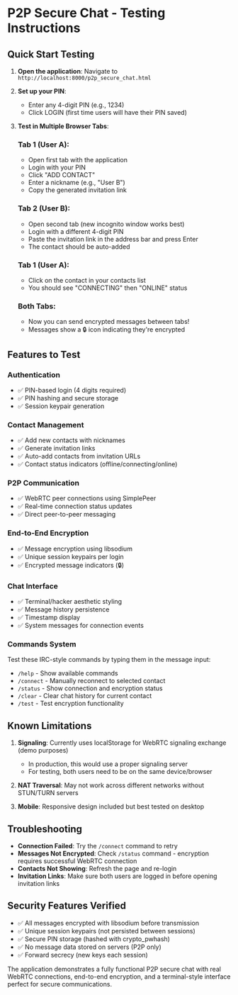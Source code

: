 # P2P Secure Chat - Testing Instructions

## Quick Start Testing

1. **Open the application**: Navigate to `http://localhost:8000/p2p_secure_chat.html`

2. **Set up your PIN**: 
   - Enter any 4-digit PIN (e.g., 1234)
   - Click LOGIN (first time users will have their PIN saved)

3. **Test in Multiple Browser Tabs**:
   
   ### Tab 1 (User A):
   - Open first tab with the application
   - Login with your PIN 
   - Click "ADD CONTACT"
   - Enter a nickname (e.g., "User B")
   - Copy the generated invitation link
   
   ### Tab 2 (User B):
   - Open second tab (new incognito window works best)
   - Login with a different 4-digit PIN
   - Paste the invitation link in the address bar and press Enter
   - The contact should be auto-added
   
   ### Tab 1 (User A):
   - Click on the contact in your contacts list
   - You should see "CONNECTING" then "ONLINE" status
   
   ### Both Tabs:
   - Now you can send encrypted messages between tabs!
   - Messages show a 🔒 icon indicating they're encrypted

## Features to Test

### Authentication
- ✅ PIN-based login (4 digits required)
- ✅ PIN hashing and secure storage
- ✅ Session keypair generation

### Contact Management  
- ✅ Add new contacts with nicknames
- ✅ Generate invitation links
- ✅ Auto-add contacts from invitation URLs
- ✅ Contact status indicators (offline/connecting/online)

### P2P Communication
- ✅ WebRTC peer connections using SimplePeer
- ✅ Real-time connection status updates
- ✅ Direct peer-to-peer messaging

### End-to-End Encryption
- ✅ Message encryption using libsodium
- ✅ Unique session keypairs per login
- ✅ Encrypted message indicators (🔒)

### Chat Interface
- ✅ Terminal/hacker aesthetic styling
- ✅ Message history persistence
- ✅ Timestamp display
- ✅ System messages for connection events

### Commands System
Test these IRC-style commands by typing them in the message input:

- `/help` - Show available commands
- `/connect` - Manually reconnect to selected contact
- `/status` - Show connection and encryption status
- `/clear` - Clear chat history for current contact
- `/test` - Test encryption functionality

## Known Limitations

1. **Signaling**: Currently uses localStorage for WebRTC signaling exchange (demo purposes)
   - In production, this would use a proper signaling server
   - For testing, both users need to be on the same device/browser

2. **NAT Traversal**: May not work across different networks without STUN/TURN servers

3. **Mobile**: Responsive design included but best tested on desktop

## Troubleshooting

- **Connection Failed**: Try the `/connect` command to retry
- **Messages Not Encrypted**: Check `/status` command - encryption requires successful WebRTC connection
- **Contacts Not Showing**: Refresh the page and re-login
- **Invitation Links**: Make sure both users are logged in before opening invitation links

## Security Features Verified

- ✅ All messages encrypted with libsodium before transmission
- ✅ Unique session keypairs (not persisted between sessions)  
- ✅ Secure PIN storage (hashed with crypto_pwhash)
- ✅ No message data stored on servers (P2P only)
- ✅ Forward secrecy (new keys each session)

The application demonstrates a fully functional P2P secure chat with real WebRTC connections, end-to-end encryption, and a terminal-style interface perfect for secure communications.